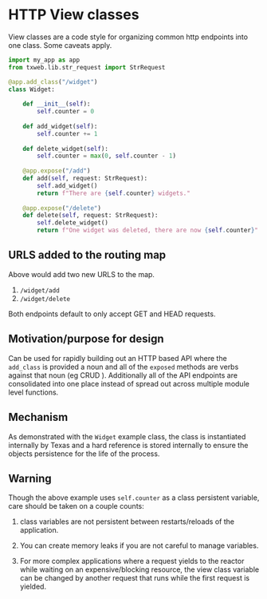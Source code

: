 HTTP View classes
============

View classes are a code style for organizing common http endpoints into one class.   Some caveats apply.



```python
import my_app as app
from txweb.lib.str_request import StrRequest

@app.add_class("/widget")
class Widget:
    
    def __init__(self):
        self.counter = 0
        
    def add_widget(self):
        self.counter += 1
        
    def delete_widget(self):
        self.counter = max(0, self.counter - 1)
    
    @app.expose("/add")
    def add(self, request: StrRequest):
        self.add_widget()
        return f"There are {self.counter} widgets."
    
    @app.expose("/delete")
    def delete(self, request: StrRequest):
        self.delete_widget()
        return f"One widget was deleted, there are now {self.counter}"

```

URLS added to the routing map
-----------------------------

Above would add two new URLS to the map.

1. `/widget/add`
2. `/widget/delete`

Both endpoints default to only accept GET and HEAD requests.

Motivation/purpose for design
-----------------------------

Can be used for rapidly building out an HTTP based API where
the `add_class` is provided a noun and all of the `exposed` methods are verbs against
that noun (eg CRUD ).   Additionally all of the API endpoints are consolidated into
one place instead of spread out across multiple module level functions.


Mechanism
---------

As demonstrated with the `Widget` example class, the class is instantiated internally
by Texas and a hard reference is stored internally to ensure the objects persistence for
the life of the process.



Warning
-------

Though the above example uses `self.counter` as a class persistent variable, care should be taken
on a couple counts:

1. class variables are not persistent between restarts/reloads of the application.

2. You can create memory leaks if you are not careful to manage variables.

3. For more complex applications where a request yields to the reactor while waiting on an 
    expensive/blocking resource, the view class variable can be changed by another request that runs
    while the first request is yielded.